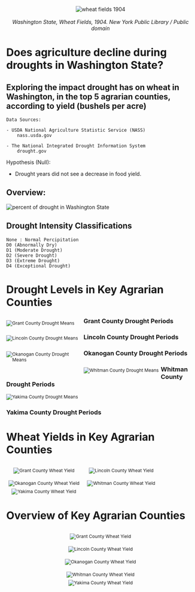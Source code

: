 <p align="center">
    <img src="county/img/wheatfield.jpg" alt="wheat fields 1904">
    <br><br>
    <i>Washington State, Wheat Fields, 1904. New York Public Library / Public domain</i>
</p>


# Does agriculture decline during droughts in Washington State?


## Exploring the impact drought has on wheat in Washington, in the top 5 agrarian counties, according to yield (bushels per acre)


    Data Sources:
    
    - USDA National Agriculture Statistic Service (NASS)
        nass.usda.gov
   
    - The National Integrated Drought Information System
        drought.gov
        
Hypothesis (Null):

- Drought years did not see a decrease in food yield.



## Overview:
<p float="left">
    <img src="county/img/overview_drought_2010.png" alt="percent of drought in Washington State">
</p>



## Drought Intensity Classifications

    None : Normal Percipitation
    D0 (Abnormally Dry)
    D1 (Moderate Drought)
    D2 (Severe Drought)
    D3 (Extreme Drought)
    D4 (Exceptional Drought)
   
   
# Drought Levels in Key Agrarian Counties

    
<p style="float: left; font-size: 9pt; text-align: left; width: 40%; margin-right: 1%; margin-bottom: 0.5em;">
        <img src="county/img/year_mean_grant.png" alt="Grant County Drought Means">
        <h3>Grant County Drought Periods </h3> </p>
<p style="float: left; font-size: 9pt; text-align: left; width: 40%; margin-right: 1%; margin-bottom: 0.5em;">
        <img src="county/img/year_mean_lincoln.png" alt="Lincoln County Drought Means">
        <h3>Lincoln County Drought Periods </h3> </p>
<p style="float: left; font-size: 9pt; text-align: left; width: 40%; margin-right: 1%; margin-bottom: 0.5em;">
        <img src="county/img/year_mean_okanogan.png" alt="Okanogan County Drought Means">
        <h3>Okanogan County Drought Periods </h3> </p>
<p style="float: left; font-size: 9pt; text-align: left; width: 40%; margin-right: 1%; margin-bottom: 0.5em;">
        <img src="county/img/year_mean_whitman.png" alt="Whitman County Drought Means">
       <h3> Whitman County Drought Periods </h3> </p>
<p style="float: middle; font-size: 9pt; text-align: left; width: 40%; margin-right: 1%; margin-bottom: 0.5em;">
        <img src="county/img/year_mean_yakima.png" alt="Yakima County Drought Means">
        <h3>Yakima County Drought Periods </h3>
</p>

# Wheat Yields in Key Agrarian Counties

<p style="float: left; font-size: 9pt; text-align: center; width: 40%; margin-right: 1%; margin-bottom: 0.5em;">
        <img src="county/img/wheat_yield_grant.png" alt="Grant County Wheat Yield">
        </p>
<p style="float: left; font-size: 9pt; text-align: center; width: 40%; margin-right: 1%; margin-bottom: 0.5em;">
        <img src="county/img/wheat_yield_lincoln.png" alt="Lincoln County Wheat Yield">
        </p>
<p style="float: left; font-size: 9pt; text-align: center; width: 40%; margin-right: 1%; margin-bottom: 0.5em;">
        <img src="county/img/wheat_yield_okanogan.png" alt="Okanogan County Wheat Yield">
        </p>
<p style="float: left; font-size: 9pt; text-align: center; width: 40%; margin-right: 1%; margin-bottom: 0.5em;">
        <img src="county/img/wheat_yield_whitman.png" alt="Whitman County Wheat Yield">
        </p>
<p style="float: middle; font-size: 9pt; text-align: center; width: 40%; margin-right: 1%; margin-bottom: 0.5em;">
        <img src="county/img/wheat_yield_yakima.png" alt="Yakima County Wheat Yield">
        
</p>
        
        
# Overview of Key Agrarian Counties

<p style="float: left; font-size: 9pt; text-align: center; width: 100%; margin-right: 1%; margin-bottom: 0.5em;">
        <img src="county/img/ts_grant.png" alt="Grant County Wheat Yield">
        </p>
<p style="float: left; font-size: 9pt; text-align: center; width: 100%; margin-right: 1%; margin-bottom: 0.5em;">
        <img src="county/img/ts_lincoln.png" alt="Lincoln County Wheat Yield">
        </p>
<p style="float: left; font-size: 9pt; text-align: center; width: 100%; margin-right: 1%; margin-bottom: 0.5em;">
        <img src="county/img/ts_okanogan.png" alt="Okanogan County Wheat Yield">
        </p>
<p style="float: left; font-size: 9pt; text-align: center; width: 100%; margin-right: 1%; margin-bottom: 0.5em;">
        <img src="county/img/ts_whitman.png" alt="Whitman County Wheat Yield">
        </p>
<p style="float: middle; font-size: 9pt; text-align: center; width: 100%; margin-right: 1%; margin-bottom: 0.5em;">
        <img src="county/img/ts_yakima.png" alt="Yakima County Wheat Yield">
        
</p>